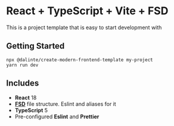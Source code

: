# React + TypeScript + Vite + FSD

This is a project template that is easy to start development with

## Getting Started

```
npx @dalinte/create-modern-frontend-template my-project
yarn run dev
```

## Includes
- **React** 18
- **[FSD](https://feature-sliced.design/)** file structure. Eslint and aliases for it
- **TypeScript** 5
- Pre-configured **Eslint** and **Prettier**
